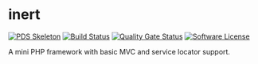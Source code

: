 # inert

[![PDS Skeleton](https://img.shields.io/badge/pds-skeleton-blue.svg?style=flat-square)](https://github.com/php-pds/skeleton)
[![Build Status](https://travis-ci.org/milan-miscevic/inert.svg?branch=master)](https://travis-ci.org/milan-miscevic/inert)
[![Quality Gate Status](https://sonarcloud.io/api/project_badges/measure?project=milan-miscevic_inert&metric=alert_status)](https://sonarcloud.io/dashboard?id=milan-miscevic_inert)
[![Software License](https://img.shields.io/badge/license-MIT-green.svg)](LICENSE)

A mini PHP framework with basic MVC and service locator support.
